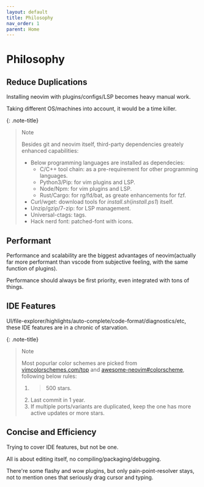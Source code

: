 ```yaml
---
layout: default
title: Philosophy
nav_order: 1
parent: Home
---
```


# Philosophy

## Reduce Duplications

Installing neovim with plugins/configs/LSP becomes heavy manual work.

Taking different OS/machines into account, it would be a time killer.

{: .note-title}

> Note
>
> Besides git and neovim itself, third-party dependencies greately enhanced capabilities:
>
> - Below programming languages are installed as dependecies:
>   - C/C++ tool chain: as a pre-requirement for other programming languages.
>   - Python3/Pip: for vim plugins and LSP.
>   - Node/Npm: for vim plugins and LSP.
>   - Rust/Cargo: for rg/fd/bat, as greate enhancements for fzf.
> - Curl/wget: download tools for _install.sh_(_install.ps1_) itself.
> - Unzip/gzip/7-zip: for LSP management.
> - Universal-ctags: tags.
> - Hack nerd font: patched-font with icons.

## Performant

Performance and scalability are the biggest advantages of neovim(actually far more performant than vscode from subjective feeling, with the same function of plugins).

Performance should always be first priority, even integrated with tons of things.

## IDE Features

UI/file-explorer/highlights/auto-complete/code-format/diagnostics/etc, these IDE features are in a chronic of starvation.

{: .note-title}

> Note
>
> Most popurlar color schemes are picked from [vimcolorschemes.com/top](https://vimcolorschemes.com/top) and [awesome-neovim#colorscheme](https://www.trackawesomelist.com/rockerBOO/awesome-neovim/readme/#colorscheme), following below rules:
>
> 1. > 500 stars.
> 2. Last commit in 1 year.
> 3. If multiple ports/variants are duplicated, keep the one has more active updates or more stars.

## Concise and Efficiency

Trying to cover IDE features, but not be one.

All is about editing itself, no compiling/packaging/debugging.

There're some flashy and wow plugins, but only pain-point-resolver stays, not to mention ones that seriously drag cursor and typing.
